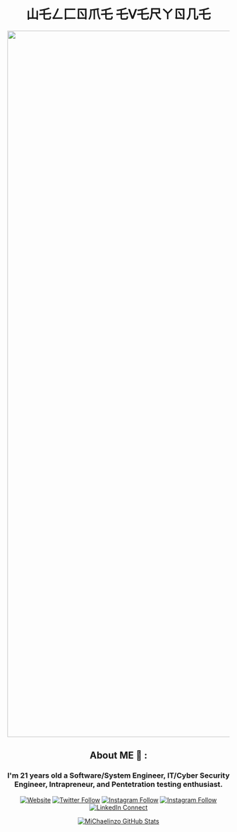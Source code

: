 <div align="center">

# 山乇ㄥ匚ㄖ爪乇 乇ᐯ乇尺ㄚㄖ几乇 

<div align="center">
<img hight="800" width="1600" alt="GIF" align="center" src="https://github.com/MiChaelinzo/MiChaelinzo/blob/master/source.gif">
</div>

## About ME 💬 :

###  I'm 21 years old a Software/System Engineer, IT/Cyber Security Engineer, Intrapreneur, and Pentetration testing enthusiast.
[![Website](https://img.shields.io/website?label=MiChaelinzo.com&style=for-the-badge&url=https%3A%2F%2Fhttps://beacons.ai/michaelinzo)](https://beacons.ai/michaelinzo)
[![Twitter Follow](https://img.shields.io/twitter/follow/llmichaelinzoll?color=1DA1F2&logo=twitter&style=for-the-badge)](https://twitter.com/intent/follow?original_referer=https%3A%2F%2Fgithub.com%2FMiChaelinzo&screen_name=MiChaelinzo)
[![Instagram Follow](https://img.shields.io/instagram/follow/llmichaelinzoll?color=1DA1F2&logo=instagram&style=for-the-badge)](https://instagram.com/intent/follow?original_referer=https%3A%2F%2Fgithub.com%2FMiChaelinzo&screen_name=MiChaelinzo)
[![Instagram Follow](https://img.shields.io/twitter/follow/fxmachinima?color=1DA1F2&logo=instagram&style=for-the-badge)](https://instagram.com/intent/follow?original_referer=https%3A%2F%2Fgithub.com%2FMiChaelinzo&screen_name=MiChaelinzo)
[![LinkedIn Connect](https://img.shields.io/linkedin/in/connect/michael-inso-90626619a?color=1DA1F2&logo=linkedin&style=for-the-badge)](https://linkedin.com/intent/connect?original_referer=https%3A%2F%2Fgithub.com%2FMiChaelinzo&screen_name=MiChaelinzo)


[![MiChaelinzo GitHub Stats](https://github-readme-stats.vercel.app/api?username=MiChaelinzo&show_icons=true&&them=&hide_title=false)](https://github.com/MiChaelinzo)
</div>

